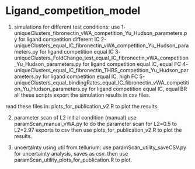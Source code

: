 # Ligand_competition_model

1) simulations for different test conditions:
use 
1- uniqueClusters_fibronectin_vWA_competition_Yu_Hudson_parameters.py for ligand competition different IC
2- uniqueClusters_equal_IC_fibronectin_vWA_competition_Yu_Hudson_parameters.py for ligand competition equal IC
3- uniqueClusters_FoldChange_test_equal_IC_fibronectin_vWA_competition_Yu_Hudson_parameters.py for ligand competition equal IC, equal FC
4- uniqueClusters_equal_IC_fibronectin_THBS_competition_Yu_Hudson_parameters.py for ligand competition equal IC, high FC
5- uniqueClusters_equal_bindingRates_equal_IC_fibronectin_vWA_competition_Yu_Hudson_parameters.py for ligand competition equal IC, equal BR
all these scripts export the simulation results in csv files. 

read these files in:
plots_for_publication_v2.R to plot the results. 

2) parameter scan of L2 initial condition (manual) 
use
paramScan_manual_vWA.py to do the parameter scan for L2=0.5 to L2=2.97
exports to csv
then use
plots_for_publication_v2.R to plot the results.

3) uncertainty using util from tellurium: 
use
paramScan_utility_saveCSV.py for uncertainty analysis, saves as csv.
then use 
paramScan_utility_plots_for_publication.R to plot.




